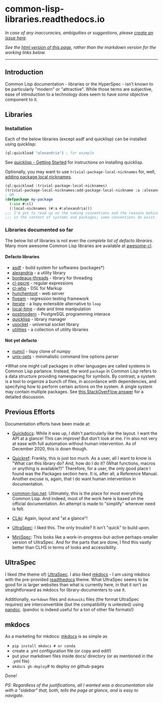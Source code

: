 # common-lisp-libraries.readthedocs.io

*In case of any inaccuracies, ambiguities or suggestions, please [create an issue here](https://github.com/cl-library-docs/common-lisp-libraries/issues).*

*See the [html version of this page](https://common-lisp-libraries.readthedocs.io), rather than the markdown version for the working links below.*

---

## Introduction

Common Lisp documentation - libraries or the HyperSpec - isn't known to be particularly "modern" or "attractive". While those terms are subjective, ease of introduction to a technology does seem to have *some* objective component to it.


## Libraries

### <span id="defacto-installation">Installation</span>

Each of the below libraries (except asdf and quicklisp) can be installed using quicklisp:

```lisp
(ql:quickload "alexandria") ; for example
```
See [quicklisp - Getting Started](./quicklisp/#getting-started) for instructions on
installing quicklisp.

Optionally, you may want to use `trivial-package-local-nicknames` for, well, [adding package local nicknames](https://gist.github.com/phoe/2b63f33a2a4727a437403eceb7a6b4a3#actual-worthwhile-content-starts-here).

```lisp
(ql:quickload :trivial-package-local-nicknames)
(trivial-package-local-nicknames:add-package-local-nickname :a :alexandria)
; OR
(defpackage my-package
  (:use #:cl)
  (:local-nicknames (#:a #:alexandria)))
;;; I'm yet to read up on the naming conventions and the reasons behind those conventions
;;; in the context of systems and packages; some conventions do exist.
```

### Libraries documented so far

The below list of libraries is not even the *complete list of defacto libraries*. Many more awesome Common Lisp libraries are available at [awesome-cl](https://github.com/CodyReichert/awesome-cl).

#### Defacto libraries

- [asdf](./asdf/) - build system for softwares (packages*)
- [alexandria](./alexandria/) - a utility library
- [bordeaux-threads](./bordeaux-threads/) - library for threading
- [cl-ppcre](./cl-ppcre/) - regular expressions
- [cl-who](./cl-who/) - DSL for Markup
- [hunchentoot](./hunchentoot/) - web server
- [fiveam](./fiveam/) - regression testing framework
- [iterate](./iterate/) - a lispy extensible alternative to `loop`
- [local-time](./local-time/) - date and time manipulation
- [postmodern](./postmodern/) - PostgreSQL programming interace
- [quicklisp](./quicklisp/) - library manager
- [usocket](./usocket) - universal socket library
- [utilities](./utilities/) - a collection of utility libraries

#### Not yet defacto

- [numcl](./numcl/) - lispy clone of numpy
- [unix-opts](./unix-opts/) - minimalistic command line options parser


\*What one might call packages in other languages are called systems in Common Lisp parlance. Instead, the word `package` in Common Lisp refers to a data structure providing namespacing
for symbols. By contrast, a system is a tool to organize a bunch of files, in accordance with dependencies, and specifying how to perform certain actions on the system. A single system may contain multiple packages. See [this StackOverFlow answer](https://stackoverflow.com/questions/45642330/why-do-many-common-lisp-systems-use-a-single-packages-lisp-file/45643829#45643829) for a detailed discussion.

## Previous Efforts

Documentation efforts have been made at:

- [Quickdocs](http://quickdocs.org/): While it was up, I didn't particularly like the layout. I want the API at a glance! This can improve! But don't look at me. I'm also not very at ease with full automation without human intervention. As of December 2020, this is down though.

- [Quickref](http://quickref.common-lisp.net/): Frankly, this is just too much. As a user, all I want to know is "What can this library do? And, how do I do it? (What functions, macros or anything is available?)" Therefore, for a user, the only good place I found was the Packages section here. It is, after all, a Reference Manual. Another excuse is, again, that I do want human intervention in documentation.

- [common-lisp.net](http://common-lisp.net/): Ultimately, this is the place for most everything Common Lisp. And indeed, most of the work here is based on the official documentation. An attempt is made to "simplify" wherever need is felt.

- [CLiki](http://cliki.net/): Again, layout and "at a glance"!

- [UltraSpec]: I liked this. The only trouble? It isn't "quick" to build upon.

- [MiniSpec](https://lamberta.github.io/minispec/): This looks like a work-in-progress-but-active perhaps-smaller version of UltraSpec. And for the parts that are done, I find this vastly better than CLHS in terms of looks and accessibility.

## UltraSpec

I liked (the theme of) [UltraSpec]. I also liked [mkdocs](https://www.mkdocs.org/) - I am using mkdocs with the pre-provided [readthedocs](https://readthedocs.org/) theme. What UltraSpec seems to be good for is larger websites than what is currently here, in that it isn't as straightforward as mkdocs for library-documenters to use it.

Additionally, `markdown` files and `dokuwiki` files (the format UltraSpec requires) are interconvertible (but the compatibility is untested) using [pandoc](https://pandoc.org/). (pandoc is indeed useful for a ton of other file formats!)

## mkdocs

As a marketing for mkdocs: [mkdocs](https://www.mkdocs.org/#getting-started) is as simple as

- `pip install mkdocs # or conda`
- create a .yml configuration file (or copy and edit!)
- put your markdown files inside docs/ directory (or as mentioned in the .yml file)
- `mkdocs gh-deploy`# to deploy on github-pages

Done!

*PS: Regardless of the justifications, all I wanted was a documentation site with a "sidebar" that, both, tells the page at glance, and is easy to navigate.*


[ultraspec]: https://phoe.tymoon.eu/clus/doku.php
